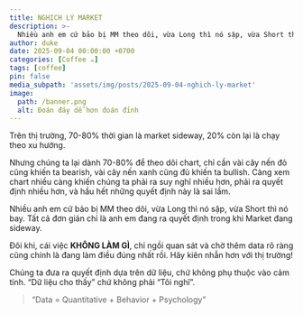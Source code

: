 ```yaml
---
title: NGHỊCH LÝ MARKET
description: >-
  Nhiều anh em cứ bảo bị MM theo dõi, vừa Long thì nó sập, vừa Short thì nó bay. Tất cả đơn giản chỉ là anh em đang ra quyết định trong khi Market đang sideway.
author: duke
date: 2025-09-04 00:00:00 +0700
categories: [Coffee ☕️]
tags: [coffee]
pin: false
media_subpath: 'assets/img/posts/2025-09-04-nghich-ly-market'
image:
  path: /banner.png
  alt: Đoán đáy dễ hơn đoán đỉnh
---
```


Trên thị trường, 70-80% thời gian là market sideway, 20% còn lại là chạy theo xu hướng.

Nhưng chúng ta lại dành 70-80% để theo dõi chart, chỉ cần vài cây nến đỏ cũng khiến ta bearish, vài cây nến xanh cũng đủ khiến ta bullish. Càng xem chart nhiều càng khiến chúng ta phải ra suy nghĩ nhiều hơn, phải ra quyết định nhiều hơn, và hầu hết những quyết định này là sai lầm.

Nhiều anh em cứ bảo bị MM theo dõi, vừa Long thì nó sập, vừa Short thì nó bay. Tất cả đơn giản chỉ là anh em đang ra quyết định trong khi Market đang sideway.

Đôi khi, cái việc **KHÔNG LÀM GÌ**, chỉ ngồi quan sát và chờ thêm data rõ ràng cũng chính là đang làm điều đúng nhất rồi. Hãy kiên nhẫn hơn với thị trường!

Chúng ta đưa ra quyết định dựa trên dữ liệu, chứ không phụ thuộc vào cảm tính. “Dữ liệu cho thấy” chứ không phải “Tôi nghĩ”.

> “Data = Quantitative + Behavior + Psychology”